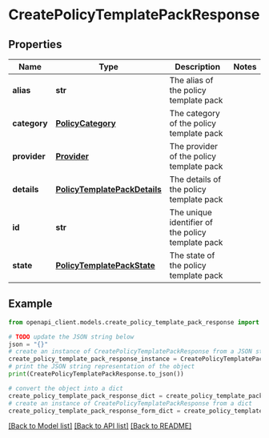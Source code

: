 # CreatePolicyTemplatePackResponse


## Properties

Name | Type | Description | Notes
------------ | ------------- | ------------- | -------------
**alias** | **str** | The alias of the policy template pack | 
**category** | [**PolicyCategory**](PolicyCategory.md) | The category of the policy template pack | 
**provider** | [**Provider**](Provider.md) | The provider of the policy template pack | 
**details** | [**PolicyTemplatePackDetails**](PolicyTemplatePackDetails.md) | The details of the policy template pack | 
**id** | **str** | The unique identifier of the policy template pack | 
**state** | [**PolicyTemplatePackState**](PolicyTemplatePackState.md) | The state of the policy template pack | 

## Example

```python
from openapi_client.models.create_policy_template_pack_response import CreatePolicyTemplatePackResponse

# TODO update the JSON string below
json = "{}"
# create an instance of CreatePolicyTemplatePackResponse from a JSON string
create_policy_template_pack_response_instance = CreatePolicyTemplatePackResponse.from_json(json)
# print the JSON string representation of the object
print(CreatePolicyTemplatePackResponse.to_json())

# convert the object into a dict
create_policy_template_pack_response_dict = create_policy_template_pack_response_instance.to_dict()
# create an instance of CreatePolicyTemplatePackResponse from a dict
create_policy_template_pack_response_form_dict = create_policy_template_pack_response.from_dict(create_policy_template_pack_response_dict)
```
[[Back to Model list]](../README.md#documentation-for-models) [[Back to API list]](../README.md#documentation-for-api-endpoints) [[Back to README]](../README.md)


